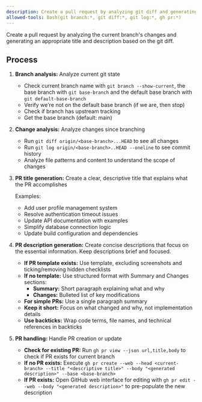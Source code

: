 ```yaml
---
description: Create a pull request by analyzing git diff and generating appropriate title and description
allowed-tools: Bash(git branch:*, git diff:*, git log:*, gh pr:*)
---
```


Create a pull request by analyzing the current branch's changes and generating an appropriate title and description based on the git diff.

## Process

1. **Branch analysis:** Analyze current git state

   - Check current branch name with `git branch --show-current`, the base branch with `git base-branch` and the default base branch with `git default-base-branch`
   - Verify we're not on the default base branch (if we are, then stop)
   - Check if branch has upstream tracking
   - Get the base branch (default: main)

2. **Change analysis:** Analyze changes since branching

   - Run `git diff origin/<base-branch>...HEAD` to see all changes
   - Run `git log origin/<base-branch>..HEAD --oneline` to see commit history
   - Analyze file patterns and content to understand the scope of changes

3. **PR title generation:** Create a clear, descriptive title that explains what the PR accomplishes

   Examples:

   - Add user profile management system
   - Resolve authentication timeout issues
   - Update API documentation with examples
   - Simplify database connection logic
   - Update build configuration and dependencies

4. **PR description generation:** Create concise descriptions that focus on the essential information. Keep descriptions brief and focused.

   - **If PR template exists:** Use template, excluding screenshots and ticking/removing hidden checklists
   - **If no template:** Use structured format with Summary and Changes sections:
     - **Summary:** Short paragraph explaining what and why
     - **Changes:** Bulleted list of key modifications
   - **For simple PRs:** Use a single paragraph summary
   - **Keep it short:** Focus on what changed and why, not implementation details
   - **Use backticks:** Wrap code terms, file names, and technical references in backticks

5. **PR handling:** Handle PR creation or update
   - **Check for existing PR:** Run `gh pr view --json url,title,body` to check if PR exists for current branch
   - **If no PR exists:** Execute `gh pr create --web --head <current-branch> --title "<descriptive title>" --body "<generated description>" --base <base-branch>`
   - **If PR exists:** Open GitHub web interface for editing with `gh pr edit --web --body "<generated description>"` to pre-populate the new description
